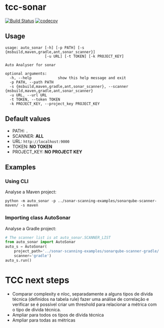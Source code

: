 # tcc-sonar

[![Build Status](https://travis-ci.org/caiohsramos/tcc-sonar.svg?branch=master)](https://travis-ci.org/caiohsramos/tcc-sonar)
[![codecov](https://codecov.io/gh/caiohsramos/tcc-sonar/branch/master/graph/badge.svg)](https://codecov.io/gh/caiohsramos/tcc-sonar)

## Usage

```
usage: auto_sonar [-h] [-p PATH] [-s {msbuild,maven,gradle,ant,sonar_scanner}]
                  [-u URL] [-t TOKEN] [-k PROJECT_KEY]

Auto Analyser for sonar

optional arguments:
  -h, --help            show this help message and exit
  -p PATH, --path PATH
  -s {msbuild,maven,gradle,ant,sonar_scanner}, --scanner {msbuild,maven,gradle,ant,sonar_scanner}
  -u URL, --url URL
  -t TOKEN, --token TOKEN
  -k PROJECT_KEY, --project_key PROJECT_KEY
```

## Default values

- PATH: `.`
- SCANNER: **ALL**
- URL: `http://localhost:9000`
- TOKEN: **NO TOKEN**
- PROJECT_KEY: **NO PROJECT KEY**

## Examples

### Using CLI

Analyse a Maven project:

```
python -m auto_sonar -p ../sonar-scanning-examples/sonarqube-scanner-maven/ -s maven
```

### Importing class AutoSonar

Analyse a Gradle project:

```python
# The scanner list is at auto_sonar.SCANNER_LIST
from auto_sonar import AutoSonar
auto_s = AutoSonar(
    project_path='../sonar-scanning-examples/sonarqube-scanner-gradle/',
    scanner='gradle')
auto_s.run()
```

# TCC next steps

- Comparar complexity e nloc, separadamente a alguns tipos de dívida técnica (definidos na tabela rule) fazer uma análise de correlação e verificar se é possível criar um threshold para relacionar a métrica com o tipo de dívida técnica.
- Ampliar para todos os tipos de dívida técnica
- Ampliar para todas as métricas
